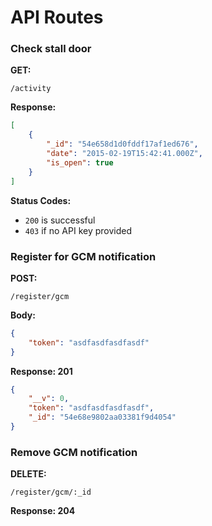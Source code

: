 API Routes
====================

### Check stall door

**GET:**
```
/activity
```

**Response:**
```json
[
    {
        "_id": "54e658d1d0fddf17af1ed676",
        "date": "2015-02-19T15:42:41.000Z",
        "is_open": true
    }
]
```

**Status Codes:**
* `200` is successful
* `403` if no API key provided


### Register for GCM notification

**POST:**
```
/register/gcm
```

**Body:**
```json
{
    "token": "asdfasdfasdfasdf"
}
```

**Response: 201**
```json
{
    "__v": 0,
    "token": "asdfasdfasdfasdf",
    "_id": "54e68e9802aa03381f9d4054"
}
```


### Remove GCM notification

**DELETE:**
```
/register/gcm/:_id
```

**Response: 204**
